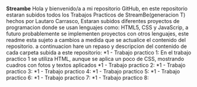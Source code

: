 **Streambe**
  Hola y bienvenido/a a mi repositorio GitHub, en este repositorio estaran subidos todos los Trabajos Practicos de StreamBe(generacion T) hechos por Lautaro Carrasco, Estaran subidos diferentes proyectos de programacion donde se usan lenguajes como: HTML5, CSS y JavaScrip, a futuro probablemente se implementen proyectos con otros lenguajes, este readme esta sujeto a cambios a medida que se actualice el contenido del repositorio.
  a continuacion hare un repaso y descripcion del contenido de cada carpeta subida a este repositorio:
  *1 - Trabajo practico 1: En el trabajo practico 1 se utiliza HTML, aunque se aplica un poco de CSS, mostrando cuadros con fotos y textos aplicados
  *1 - Trabajo practico 2:
  *1 - Trabajo practico 3:
  *1 - Trabajo practico 4:
  *1 - Trabajo practico 5:
  *1 - Trabajo practico 6:
  *1 - Trabajo practico 7:
  *1 - Trabajo practico 8:
